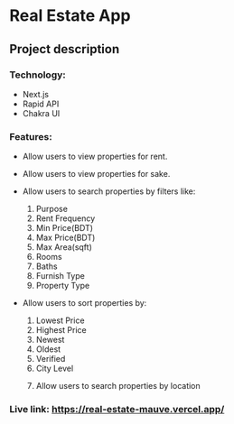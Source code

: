 # Real Estate App
## Project description

### Technology: 
* Next.js
* Rapid API
* Chakra UI

### Features:
* Allow users to view properties for rent.
* Allow users to view properties for sake.
* Allow users to search properties by filters like: 
  <ol>
    <li>Purpose</li>
    <li>Rent Frequency</li>
    <li>Min Price(BDT)</li>
    <li>Max Price(BDT)</li>
    <li>Max Area(sqft)</li>
    <li>Rooms</li>
    <li>Baths</li>
    <li>Furnish Type</li>
    <li>Property Type</li>
  </ol>

* Allow users to sort properties by:
  <ol>
    <li>Lowest Price</li>
    <li>Highest Price</li>
    <li>Newest</li>
    <li>Oldest</li>
    <li>Verified</li>
    <li>City Level</li>
* Allow users to search properties by location

### Live link: https://real-estate-mauve.vercel.app/
